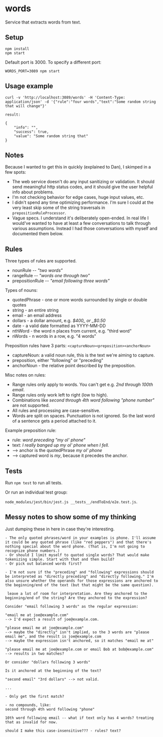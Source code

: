# words

Service that extracts words from text.

## Setup

```
npm install
npm start
```

Default port is 3000. To specify a different port:

```
WORDS_PORT=3089 npm start
```

## Usage example

```
curl -v 'http://localhost:3089/words' -H 'Content-Type: application/json' -d '{"rule":"four words","text":"Some random string that will change"}'

result:

{
    "info": "",
    "success": true,
    "value": "Some random string that"
}
```

## Notes

Because I wanted to get this in quickly (explained to Dan), I skimped in a few spots:

- The web service doesn't do any input sanitizing or validation. It should send meaningful http status codes, and it should give the user helpful info about problems.
- I'm not checking behavior for edge cases, huge input values, etc.
- I didn't spend any time optimizing performance. I'm sure I could at the very least skip some of the string traversals in `prepositionRuleProcessor`.
- Vague specs. I understand it's deliberately open-ended. In real life I would've wanted to have at least a few conversations to talk through various assumptions. Instead I had those conversations with myself and documented them below.

## Rules

Three types of rules are supported.
- nounRule -- _"two words"_
- rangeRule -- _"words one through two"_
- prepositionRule -- _"email following three words"_

Types of nouns:
- quotedPhrase - one or more words surrounded by single or double quotes
- string - an entire string
- email - an email address
- dollars - a dollar amount, e.g. _$400_ or _$0.50_
- date - a valid date formatted as YYYY-MM-DD
- nthWord - the word n places from current, e.g. "third word"
- nWords -  n words in a row, e.g. "4 words"

Preposition rules have 3 parts: `<captureNoun><preposition><anchorNoun>`
- captureNoun: a valid noun rule, this is the text we're aiming to capture.
- preposition, either "following" or "preceding"
- anchorNoun - the relative point described by the preposition.

Misc notes on rules:
- Range rules only apply to words. You can't get e.g. _2nd through 100th email_.
- Range rules only work left to right (low to high).
- Combinations like _second through 4th word following "phone number"_ are not supported.
- All rules and processing  are case-sensitive.
- Words are split on spaces. Punctuation is not ignored. So the last word of a sentence gets a period attached to it.

Example preposition rule:
- rule: _word preceding "my ol' phone"_
- text: _I really banged up my ol' phone when I fell._
- --> anchor is the quotedPhrase _my  ol' phone_
- --> captured word is _my_, because it precedes the anchor.

## Tests

Run `npm test` to run all tests.

Or run an individual test group:

```node_modules/jest/bin/jest.js __tests__/endToEnd/e2e.test.js```.



## Messy notes to show some of my thinking

Just dumping these in here in case they're interesting.

```
- The only quoted phrases/word in your examples is phone. I'll assume it could be any quoted phrase (like "red peppers") and that there's nothing special about the word phone. (That is, I'm not going to recognize phone numbers.)
- Or should I limit myself to quoted single words? That would make tokenizing simple. Start with that and then build?
- Or pick out balanced words first?

- I'm not sure if the "preceding" and "following" expressions should be interpreted as "directly preceding" and "directly following." I'm also unsure whether the operands for those expressions are anchored to the beginning/end of the text (but that might be the same question).

 leave a lot of room for interpretation. Are they anchored to the beginning/end of the string? Are they anchored to the expression?

Consider "email following 3 words" as the regular expression:

"email me at joe@example.com"
--> I'd expect a result of joe@example.com.

"please email me at joe@example.com"
--> maybe the "directly" isn't implied, so the 3 words are "please email me", and the result is joe@example.com
--> maybe the expression isn't anchored, so it matches "email me at"

"please email me at joe@example.com or email Bob at bob@example.com"
--> results in two matches?

Or consider "dollars following 3 words"

Is it anchored at the beginning of the text?

"second email" "3rd dollars" --> not valid.

...

- Only get the first match?

- no compounds, like:
second through 4th word following "phone"

10th word following email -- what if text only has 4 words? treating that as invalid for now.

should I make this case-insensitive??? - rules? text?
```
